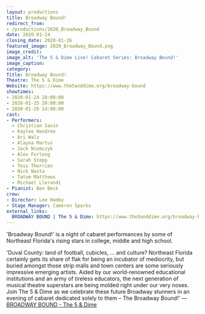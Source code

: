 ```yaml
---
layout: productions
title: Broadway Bound!
redirect_from:
- /productions/2020_Broadway_Bound
date: 2020-01-24
closing_date: 2020-01-26
featured_image: 2020_Broadway_Bound.png
image_credit:
image_alt: 'The 5 & Dime Live! Cabaret Series: Broadway Bound!'
image_caption:
category:
Title: Broadway Bound!
Theatre: The 5 & Dime
Website: https://www.the5anddime.org/broadway-bound
showtimes:
- 2020-01-24 20:00:00
- 2020-01-25 20:00:00
- 2020-01-26 14:00:00
cast:
- Performers:
  - Christian Savin
  - Kaylee Hendree
  - Ari Walz
  - Alayna Martus
  - Jack Niemczyk
  - Alex Furlong
  - Sarah Stepp
  - Tess Therrien
  - Nick Nasta
  - Tatum Matthews
  - Michael Llerandi
- Pianist: Ben Beck
crew:
- Director: Lee Hamby
- Stage Manager: Cameron Sparks
external_links:
  BROADWAY BOUND | The 5 & Dime: https://www.the5anddime.org/broadway-bound
---
```

'Broadway Bound!' is a night of cabaret performances by some of Northeast Florida's rising stars in college, middle and high school.

'Duval County: land of football, cubicles, … and culture? Northeast Florida certainly gets its share of flak for being an incubator of mediocrity, but buried amongst those strip malls and town centers are some seriously impressive emerging artists. Aided by our world-renowned educational institutions and an army of tireless educators, the next generation of musical theatre superstars are being molded right under our very noses. Join The 5 & Dime as we celebrate these future Broadway stunners in an evening of cabaret dedicated solely to them – The Broadway Bound!' — [BROADWAY BOUND - The 5 & Dime](https://www.the5anddime.org/broadway-bound)
